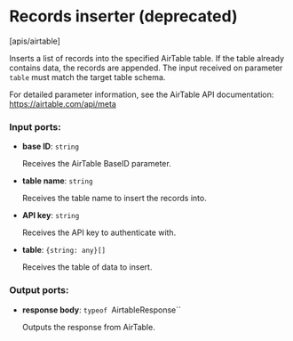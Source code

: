 # Records inserter (deprecated)

[apis/airtable]

Inserts a list of records into the specified AirTable table.
If the table already contains data, the records are appended.
The input received on parameter `table` must match the target table schema.

For detailed parameter information, see the AirTable API documentation:
https://airtable.com/api/meta

### Input ports:

* __base ID__: `string`

    Receives the AirTable BaseID parameter.


* __table name__: `string`

    Receives the table name to insert the records into.


* __API key__: `string`

    Receives the API key to authenticate with.


* __table__: `{string: any}[]`

    Receives the table of data to insert.

### Output ports:

* __response body__: `typeof `AirtableResponse``

    Outputs the response from AirTable.

